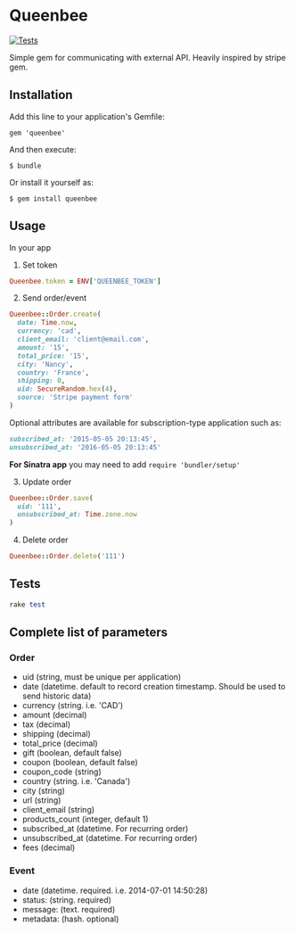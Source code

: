 # Queenbee

[![Tests](https://github.com/olimart/queenbee-ruby/actions/workflows/ci.yml/badge.svg)](https://github.com/olimart/queenbee-ruby/actions/workflows/ci.yml)

Simple gem for communicating with external API. Heavily inspired by stripe gem.

## Installation

Add this line to your application's Gemfile:

    gem 'queenbee'

And then execute:

    $ bundle

Or install it yourself as:

    $ gem install queenbee

## Usage

In your app

1. Set token

```ruby
Queenbee.token = ENV['QUEENBEE_TOKEN']
```

2. Send order/event

```ruby
Queenbee::Order.create(
  date: Time.now,
  currency: 'cad',
  client_email: 'client@email.com',
  amount: '15',
  total_price: '15',
  city: 'Nancy',
  country: 'France',
  shipping: 0,
  uid: SecureRandom.hex(4),
  source: 'Stripe payment form'
)
```

Optional attributes are available for subscription-type application such as:

```ruby
subscribed_at: '2015-05-05 20:13:45',
unsubscribed_at: '2016-05-05 20:13:45'
```

**For Sinatra app** you may need to add `require 'bundler/setup'`

3. Update order

```ruby
Queenbee::Order.save(
  uid: '111',
  unsubscribed_at: Time.zone.now
)
```

4. Delete order

```ruby
Queenbee::Order.delete('111')
```


## Tests

```ruby
rake test
```

## Complete list of parameters

### Order

- uid (string, must be unique per application)
- date (datetime. default to record creation timestamp. Should be used to send historic data)
- currency (string. i.e. 'CAD')
- amount (decimal)
- tax (decimal)
- shipping (decimal)
- total_price (decimal)
- gift (boolean, default false)
- coupon (boolean, default false)
- coupon_code (string)
- country (string. i.e. 'Canada')
- city (string)
- url (string)
- client_email (string)
- products_count (integer, default 1)
- subscribed_at (datetime. For recurring order)
- unsubscribed_at (datetime. For recurring order)
- fees (decimal)

### Event

- date (datetime. required. i.e. 2014-07-01 14:50:28)
- status: (string. required)
- message: (text. required)
- metadata: (hash. optional)
